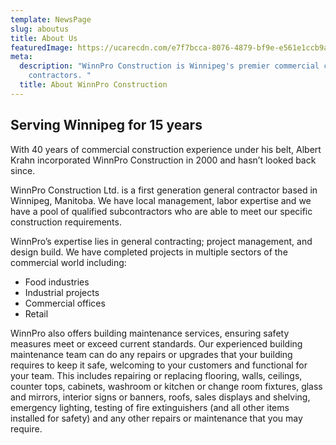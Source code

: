 ```yaml
---
template: NewsPage
slug: aboutus
title: About Us
featuredImage: https://ucarecdn.com/e7f7bcca-8076-4879-bf9e-e561e1ccb9af/
meta:
  description: "WinnPro Construction is Winnipeg's premier commercial construction
    contractors. "
  title: About WinnPro Construction
---
```

## Serving Winnipeg for 15 years

With 40 years of commercial construction experience under his belt, Albert Krahn incorporated WinnPro Construction in 2000 and hasn’t looked back since.

WinnPro Construction Ltd. is a first generation general contractor based in Winnipeg, Manitoba. We have local management, labor expertise and we have a pool of qualified subcontractors who are able to meet our specific construction requirements.

WinnPro’s expertise lies in general contracting; project management, and design build. We have completed projects in multiple sectors of the commercial world including:

* Food industries
* Industrial projects
* Commercial offices
* Retail

WinnPro also offers building maintenance services, ensuring safety measures meet or exceed current standards. Our experienced building maintenance team can do any repairs or upgrades that your building requires to keep it safe, welcoming to your customers and functional for your team. This includes repairing or replacing flooring, walls, ceilings, counter tops, cabinets, washroom or kitchen or change room fixtures, glass and mirrors, interior signs or banners, roofs, sales displays and shelving, emergency lighting, testing of fire extinguishers (and all other items installed for safety) and any other repairs or maintenance that you may require.
